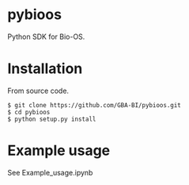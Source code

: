 # pybioos

Python SDK for Bio-OS.

# Installation

From source code.
```
$ git clone https://github.com/GBA-BI/pybioos.git
$ cd pybioos
$ python setup.py install
```

# Example usage
See Example_usage.ipynb
